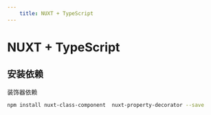 ```yaml
---
	title: NUXT + TypeScript
---
```


# NUXT + TypeScript

## 安装依赖

装饰器依赖

```bash
npm install nuxt-class-component  nuxt-property-decorator --save
```

